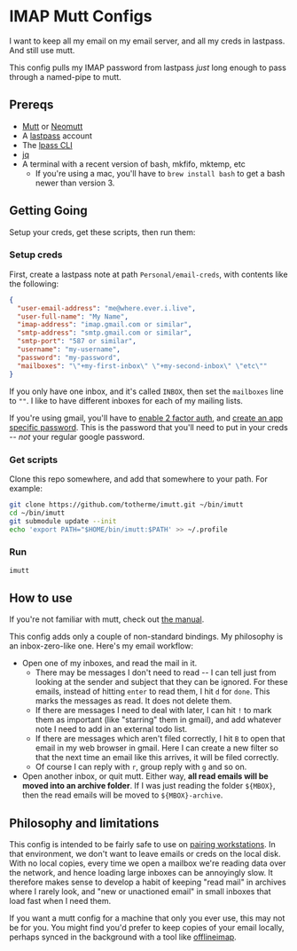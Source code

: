 # IMAP Mutt Configs

I want to keep all my email on my email server, and all my creds in lastpass. And still use mutt.

This config pulls my IMAP password from lastpass _just_ long enough to pass through a named-pipe to mutt.

## Prereqs

- [Mutt](http://www.mutt.org/) or [Neomutt](https://neomutt.org/)
- A [lastpass](https://www.lastpass.com/) account
- The [lpass CLI](https://github.com/lastpass/lastpass-cli)
- [jq](https://stedolan.github.io/jq/)
- A terminal with a recent version of bash, mkfifo, mktemp, etc
  + If you're using a mac, you'll have to `brew install bash` to get a bash
    newer than version 3.

## Getting Going

Setup your creds, get these scripts, then run them:

### Setup creds
First, create a lastpass note at path `Personal/email-creds`, with contents like the following:

```json
{
  "user-email-address": "me@where.ever.i.live",
  "user-full-name": "My Name",
  "imap-address": "imap.gmail.com or similar",
  "smtp-address": "smtp.gmail.com or similar",
  "smtp-port": "587 or similar",
  "username": "my-username",
  "password": "my-password",
  "mailboxes": "\"+my-first-inbox\" \"+my-second-inbox\" \"etc\""
}
```

If you only have one inbox, and it's called `INBOX`, then set the `mailboxes`
line to `""`. I like to have different inboxes for each of my mailing lists.

If you're using gmail, you'll have to [enable 2 factor
auth](https://support.google.com/accounts/answer/185839?hl=en), and [create an
app specific
password](https://support.google.com/accounts/answer/185833?hl=en). This is the
password that you'll need to put in your creds -- *not* your regular google
password.

### Get scripts

Clone this repo somewhere, and add that somewhere to your path. For example:

```bash
git clone https://github.com/totherme/imutt.git ~/bin/imutt
cd ~/bin/imutt
git submodule update --init
echo 'export PATH="$HOME/bin/imutt:$PATH' >> ~/.profile
```

### Run

```bash
imutt
```

## How to use

If you're not familiar with mutt, check out [the
manual](http://www.mutt.org/doc/manual/).

This config adds only a couple of non-standard bindings. My philosophy is an
inbox-zero-like one. Here's my email workflow:

- Open one of my inboxes, and read the mail in it.
  + There may be messages I don't need to read -- I can tell just from looking at
    the sender and subject that they can be ignored. For these emails, instead of
    hitting `enter` to read them, I hit `d` for `done`. This marks the messages as
    read. It does not delete them.
  + If there are messages I need to deal with later, I can hit `!` to mark them as
    important (like "starring" them in gmail), and add whatever note I need to add
    in an external todo list.
  + If there are messages which aren't filed correctly, I hit `B` to open that
    email in my web browser in gmail. Here I can create a new filter so that the
    next time an email like this arrives, it will be filed correctly.
  + Of course I can reply with `r`, group reply with `g` and so on.
- Open another inbox, or quit mutt. Either way, **all read emails will be moved
  into an archive folder**. If I was just reading the folder `${MBOX}`, then the
  read emails will be moved to `${MBOX}-archive`.

## Philosophy and limitations

This config is intended to be fairly safe to use on [pairing
workstations](http://engineering.pivotal.io/categories/pair-programming/). In
that environment, we don't want to leave emails or creds on the local disk. With
no local copies, every time we open a mailbox we're reading data over the
network, and hence loading large inboxes can be annoyingly slow. It therefore
makes sense to develop a habit of keeping "read mail" in archives where I rarely
look, and "new or unactioned email" in small inboxes that load fast when I need
them.

If you want a mutt config for a machine that only you ever use, this may not be
for you. You might find you'd prefer to keep copies of your email locally,
perhaps synced in the background with a tool like
[offlineimap](http://www.offlineimap.org/).
